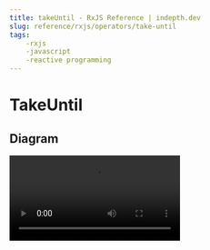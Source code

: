```yaml
---
title: takeUntil - RxJS Reference | indepth.dev
slug: reference/rxjs/operators/take-until
tags:
    -rxjs 
    -javascript 
    -reactive programming
---
```


# TakeUntil

## Diagram

<video>
    <source src="https://images.indepth.dev/references/rxjs/takeUntil.mp4" type="video/mp4">
</video>
